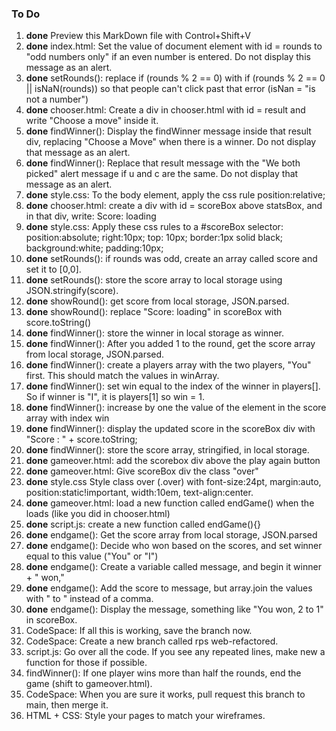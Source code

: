 ### To Do

1. **done** Preview this MarkDown file with Control+Shift+V
1. **done** index.html: Set the value of document element with id = rounds to "odd numbers only" if an even number is entered. Do not display this message as an alert.
1. **done** setRounds(): replace if (rounds % 2 == 0) with if (rounds % 2 == 0 || isNaN(rounds)) so that people can't click past that error (isNan = "is not a number")
1. **done** chooser.html: Create a div in chooser.html with id = result and write "Choose a move" inside it. 
1. **done** findWinner(): Display the findWinner message inside that result div, replacing "Choose a Move" when there is a winner. Do not display that message as an alert. 
1. **done** findWinner(): Replace that result message with the "We both picked" alert message if u and c are the same. Do not display that message as an alert. 
1. **done** style.css: To the body element, apply the css rule position:relative;
1. **done** chooser.html: create a div with id = scoreBox above statsBox, and in that div, write: Score: loading
1. **done** style.css: Apply these css rules to a #scoreBox selector: position:absolute; right:10px; top: 10px; border:1px solid black; background:white; padding:10px;
1. **done** setRounds(): if rounds was odd, create an array called score and set it to [0,0]. 
1. **done** setRounds(): store the score array to local storage using JSON.stringify(score).
1. **done** showRound(): get score from local storage, JSON.parsed.
1. **done** showRound(): replace "Score: loading" in scoreBox with score.toString()
1. **done** findWinner(): store the winner in local storage as winner.
1. **done** findWinner(): After you added 1 to the round, get the score array from local storage, JSON.parsed. 
1. **done** findWinner(): create a players array with the two players, "You" first. This should match the values in winArray. 
1. **done** findWinner(): set win equal to the index of the winner in players[]. So if winner is "I", it is players[1] so win = 1. 
1. **done** findWinner(): increase by one the value of the element in the score array with index win
1. **done** findWinner(): display the updated score in the scoreBox div with "Score : " + score.toString;
1. **done** findWinner(): store the score array, stringified, in local storage.
1. **done** gameover.html: add the scorebox div above the play again button
1. **done** gameover.html: Give scoreBox div the class "over" 
1. **done** style.css Style class over (.over) with font-size:24pt, margin:auto, position:static!important, width:10em, text-align:center.
1. **done** gameover.html: load a new function called endGame() when the <body> loads (like you did in chooser.html)
1. **done** script.js: create a new function called endGame(){}
1. **done** endgame(): Get the score array from local storage, JSON.parsed
1. **done** endgame(): Decide who won based on the scores, and set winner equal to this value ("You" or "I")
1. **done** endgame(): Create a variable called message, and begin it winner + " won,"
1. **done** endgame(): Add the score to message, but array.join the values with " to " instead of a comma. 
1. **done** endgame(): Display the message, something like "You won, 2 to 1" in scoreBox. 
1. CodeSpace: If all this is working, save the branch now. 
1. CodeSpace: Create a new branch called rps web-refactored. 
1. script.js: Go over all the code.  If you see any repeated lines, make new a function for those if possible.  
1. findWinner(): If one player wins more than half the rounds, end the game (shift to gameover.html).
1. CodeSpace: When you are sure it works, pull request this branch to main, then merge it.  
1. HTML + CSS: Style your pages to match your wireframes. 